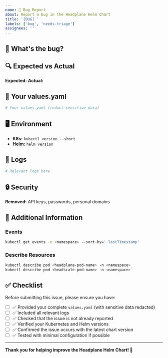 ```yaml
---
name: 🐛 Bug Report
about: Report a bug in the Headplane Helm Chart
title: '[BUG] '
labels: ['bug', 'needs-triage']
assignees: ''
---
```


## 🐛 What's the bug?

<!-- Brief description -->

## 🔍 Expected vs Actual

**Expected:** 
**Actual:** 

## 📄 Your values.yaml

```yaml
# Your values.yaml (redact sensitive data)
```

## 🖥️ Environment

- **K8s:** `kubectl version --short`
- **Helm:** `helm version`

## 📝 Logs

```bash
# Relevant logs here
```

## 🔒 Security

**Removed:** API keys, passwords, personal domains

## 🔧 Additional Information

### Events
```bash
kubectl get events -n <namespace> --sort-by='.lastTimestamp'
```

### Describe Resources
```bash
kubectl describe pod <headplane-pod-name> -n <namespace>
kubectl describe pod <headscale-pod-name> -n <namespace>
```

## ✅ Checklist

Before submitting this issue, please ensure you have:

- [ ] ✅ Provided your complete `values.yaml` (with sensitive data redacted)
- [ ] ✅ Included all relevant logs
- [ ] ✅ Checked that the issue is not already reported
- [ ] ✅ Verified your Kubernetes and Helm versions
- [ ] ✅ Confirmed the issue occurs with the latest chart version
- [ ] ✅ Tested with minimal configuration if possible

---

**Thank you for helping improve the Headplane Helm Chart! 🚀** 